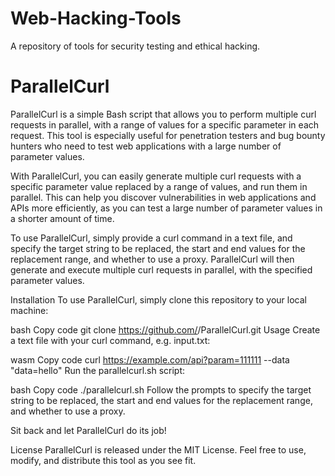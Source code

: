 # Web-Hacking-Tools
A repository of tools for security testing and ethical hacking.

# ParallelCurl
ParallelCurl is a simple Bash script that allows you to perform multiple curl requests in parallel, with a range of values for a specific parameter in each request. This tool is especially useful for penetration testers and bug bounty hunters who need to test web applications with a large number of parameter values.

With ParallelCurl, you can easily generate multiple curl requests with a specific parameter value replaced by a range of values, and run them in parallel. This can help you discover vulnerabilities in web applications and APIs more efficiently, as you can test a large number of parameter values in a shorter amount of time.

To use ParallelCurl, simply provide a curl command in a text file, and specify the target string to be replaced, the start and end values for the replacement range, and whether to use a proxy. ParallelCurl will then generate and execute multiple curl requests in parallel, with the specified parameter values.

Installation
To use ParallelCurl, simply clone this repository to your local machine:

bash
Copy code
git clone https://github.com/<username>/ParallelCurl.git
Usage
Create a text file with your curl command, e.g. input.txt:

wasm
Copy code
curl https://example.com/api?param=111111 --data "data=hello"
Run the parallelcurl.sh script:

bash
Copy code
./parallelcurl.sh
Follow the prompts to specify the target string to be replaced, the start and end values for the replacement range, and whether to use a proxy.

Sit back and let ParallelCurl do its job!

License
ParallelCurl is released under the MIT License. Feel free to use, modify, and distribute this tool as you see fit.
